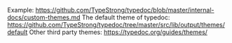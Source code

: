 Example: https://github.com/TypeStrong/typedoc/blob/master/internal-docs/custom-themes.md
The default theme of typedoc: https://github.com/TypeStrong/typedoc/tree/master/src/lib/output/themes/default
Other third party themes: https://typedoc.org/guides/themes/